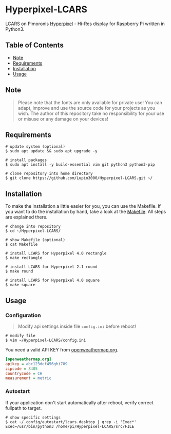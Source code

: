 # Hyperpixel-LCARS

LCARS on Pimoronis [Hyperpixel](https://shop.pimoroni.com/search?q=hyperpixel) - Hi-Res display for Raspberry Pi written in Python3.

## Table of Contents

- [Note](#Note)
- [Requirements](#Requirements)
- [Installation](#Installation)
- [Usage](#Usage)

## Note

> Please note that the fonts are only available for private use! You can adapt, improve and use the source code for your projects as you wish. The author of this repository take no responsibility for your use or misuse or any damage on your devices!

## Requirements

```shell
# update system (optional)
$ sudo apt update && sudo apt upgrade -y

# install packages
$ sudo apt install -y build-essential vim git python3 python3-pip

# clone repository into home directory
$ git clone https://github.com/Lupin3000/Hyperpixel-LCARS.git ~/
```

## Installation

To make the installation a little easier for you, you can use the Makefile. If you want to do the installation by hand, take a look at the [Makefile](Makefile). All steps are explained there.

```shell
# change into repository
$ cd ~/Hyperpixel-LCARS/

# show Makefile (optional)
$ cat Makefile

# install LCARS for Hyperpixel 4.0 rectangle
$ make rectangle 

# install LCARS for Hyperpixel 2.1 round
$ make round

# install LCARS for Hyperpixel 4.0 square
$ make square
```

## Usage

### Configuration

> Modify api settings inside file `config.ini` before reboot!

```shell
# modify file
$ vim ~/Hyperpixel-LCARS/config.ini
```

You need a valid API KEY from [openweathermap.org](https://openweathermap.org/api).

```config.ini
[openweathermap.org]
apikey = abc123def456ghi789
zipcode = 8405
countrycode = CH
measurement = metric
```

### Autostart

If your application don't start automatically after reboot, verify correct fullpath to target.

```shell
# show specific settings
$ cat ~/.config/autostart/lcars.desktop | grep -i 'Exec*'
Exec=/usr/bin/python3 /home/pi/Hyperpixel-LCARS/src/FILE
```
